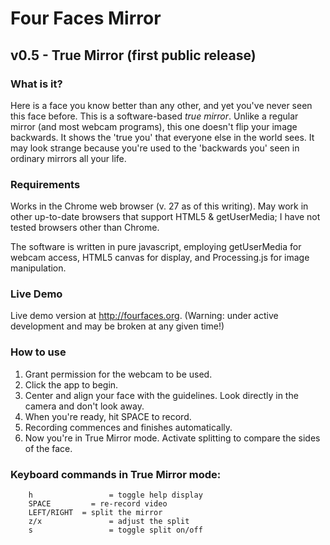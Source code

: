 # Four Faces Mirror
## v0.5 - True Mirror (first public release)

### What is it?

Here is a face you know better than any other, and yet you've never seen this face before. This is a software-based *true mirror*. Unlike a regular mirror (and most webcam programs), this one doesn't flip your image backwards. It shows the 'true you' that everyone else in the world sees. It may look strange because you're used to the 'backwards you' seen in ordinary mirrors all your life. 

### Requirements

Works in the Chrome web browser (v. 27 as of this writing). May work in other up-to-date browsers that support HTML5 & getUserMedia; I have not tested browsers other than Chrome.

The software is written in pure javascript, employing getUserMedia for webcam access, HTML5 canvas for display, and Processing.js for image manipulation.

### Live Demo

Live demo version at http://fourfaces.org. (Warning: under active development and may be broken at any given time!)

### How to use

1. Grant permission for the webcam to be used.
2. Click the app to begin.
3. Center and align your face with the guidelines. Look directly in the camera and don't look away.
4. When you're ready, hit SPACE to record.
5. Recording commences and finishes automatically.
6. Now you're in True Mirror mode. Activate splitting to compare the sides of the face.

### Keyboard commands in True Mirror mode:

		h 				  = toggle help display
		SPACE 		  = re-record video
		LEFT/RIGHT  = split the mirror
		z/x 			  = adjust the split
		s 				  = toggle split on/off
